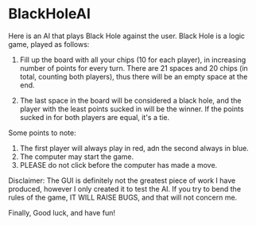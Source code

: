 # BlackHoleAI

Here is an AI that plays Black Hole against the user. Black Hole is a logic game, played as follows:

1. Fill up the board with all your chips (10 for each player), in increasing number of points for every turn. There are 21 spaces and 20 chips (in total, counting both players), thus there will be an empty space at the end.

2. The last space in the board will be considered a black hole, and the player with the least points sucked in will be the winner. If the points sucked in for both players are equal, it's a tie.

Some points to note:
1. The first player will always play in red, adn the second always in blue.
2. The computer may start the game.
3. PLEASE do not click before the computer has made a move.

Disclaimer: The GUI is definitely not the greatest piece of work I have produced, however I only created it to test the AI. If you try to bend the rules of the game, IT WILL RAISE BUGS, and that will not concern me. 

Finally,
Good luck, and have fun!
